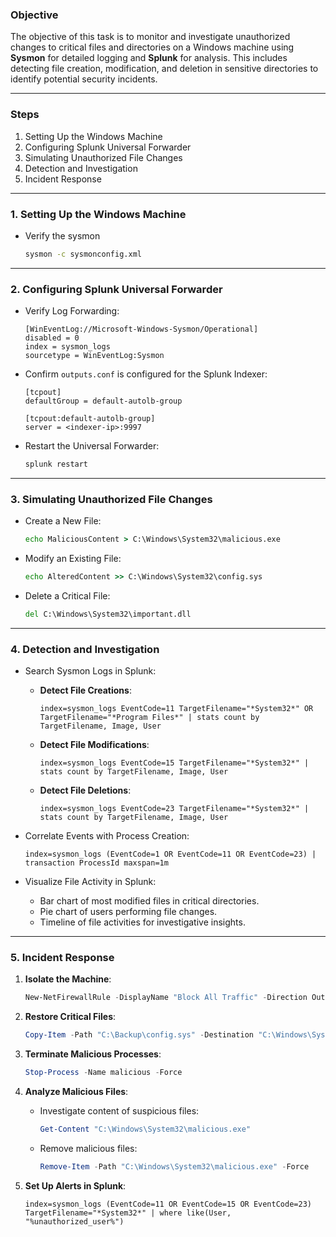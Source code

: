 ### **Objective**

The objective of this task is to monitor and investigate unauthorized changes to critical files and directories on a Windows machine using **Sysmon** for detailed logging and **Splunk** for analysis. This includes detecting file creation, modification, and deletion in sensitive directories to identify potential security incidents.

---

### **Steps**
1. Setting Up the Windows Machine
2. Configuring Splunk Universal Forwarder
3. Simulating Unauthorized File Changes
4. Detection and Investigation
5. Incident Response

---

### **1. Setting Up the Windows Machine**

- Verify the sysmon
    ```cmd
    sysmon -c sysmonconfig.xml
    ```

---

### **2. Configuring Splunk Universal Forwarder**

- Verify Log Forwarding:
    ```plaintext
    [WinEventLog://Microsoft-Windows-Sysmon/Operational]
    disabled = 0
    index = sysmon_logs
    sourcetype = WinEventLog:Sysmon
    ```

- Confirm `outputs.conf` is configured for the Splunk Indexer:
    ```plaintext
    [tcpout]
    defaultGroup = default-autolb-group

    [tcpout:default-autolb-group]
    server = <indexer-ip>:9997
    ```

- Restart the Universal Forwarder:
    ```cmd
    splunk restart
    ```

---

### **3. Simulating Unauthorized File Changes**

- Create a New File:
    ```cmd
    echo MaliciousContent > C:\Windows\System32\malicious.exe
    ```

- Modify an Existing File:
    ```cmd
    echo AlteredContent >> C:\Windows\System32\config.sys
    ```

- Delete a Critical File:
    ```cmd
    del C:\Windows\System32\important.dll
    ```

---

### **4. Detection and Investigation**

- Search Sysmon Logs in Splunk:

    - **Detect File Creations**:
        ```spl
        index=sysmon_logs EventCode=11 TargetFilename="*System32*" OR TargetFilename="*Program Files*" | stats count by TargetFilename, Image, User
        ```

    - **Detect File Modifications**:
        ```spl
        index=sysmon_logs EventCode=15 TargetFilename="*System32*" | stats count by TargetFilename, Image, User
        ```

    - **Detect File Deletions**:
        ```spl
        index=sysmon_logs EventCode=23 TargetFilename="*System32*" | stats count by TargetFilename, Image, User
        ```

- Correlate Events with Process Creation:
    ```spl
    index=sysmon_logs (EventCode=1 OR EventCode=11 OR EventCode=23) | transaction ProcessId maxspan=1m
    ```

- Visualize File Activity in Splunk:
    - Bar chart of most modified files in critical directories.
    - Pie chart of users performing file changes.
    - Timeline of file activities for investigative insights.

---

### **5. Incident Response**

1. **Isolate the Machine**:
    ```powershell
    New-NetFirewallRule -DisplayName "Block All Traffic" -Direction Outbound -Action Block
    ```

2. **Restore Critical Files**:
    ```powershell
    Copy-Item -Path "C:\Backup\config.sys" -Destination "C:\Windows\System32\config.sys" -Force
    ```

3. **Terminate Malicious Processes**:
    ```powershell
    Stop-Process -Name malicious -Force
    ```

4. **Analyze Malicious Files**:
    - Investigate content of suspicious files:
        ```powershell
        Get-Content "C:\Windows\System32\malicious.exe"
        ```
    - Remove malicious files:
        ```powershell
        Remove-Item -Path "C:\Windows\System32\malicious.exe" -Force
        ```

5. **Set Up Alerts in Splunk**:
    ```spl
    index=sysmon_logs (EventCode=11 OR EventCode=15 OR EventCode=23) TargetFilename="*System32*" | where like(User, "%unauthorized_user%")
    ```

